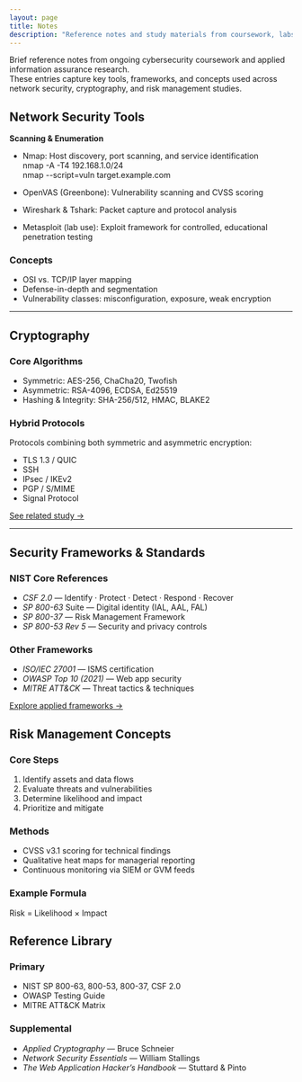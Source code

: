 ```yaml
---
layout: page
title: Notes
description: "Reference notes and study materials from coursework, labs, and cybersecurity readings."
---
```


Brief reference notes from ongoing cybersecurity coursework and applied information assurance research.  
These entries capture key tools, frameworks, and concepts used across network security, cryptography, and risk management studies.

## Network Security Tools

**Scanning & Enumeration**
- Nmap: Host discovery, port scanning, and service identification  
  nmap -A -T4 192.168.1.0/24  
  nmap --script=vuln target.example.com

- OpenVAS (Greenbone): Vulnerability scanning and CVSS scoring
- Wireshark & Tshark: Packet capture and protocol analysis
- Metasploit (lab use): Exploit framework for controlled, educational penetration testing

### Concepts

- OSI vs. TCP/IP layer mapping
- Defense-in-depth and segmentation
- Vulnerability classes: misconfiguration, exposure, weak encryption

---

## Cryptography

### Core Algorithms

- Symmetric: AES-256, ChaCha20, Twofish
- Asymmetric: RSA-4096, ECDSA, Ed25519
- Hashing & Integrity: SHA-256/512, HMAC, BLAKE2

### Hybrid Protocols
Protocols combining both symmetric and asymmetric encryption:

- TLS 1.3 / QUIC
- SSH
- IPsec / IKEv2
- PGP / S/MIME
- Signal Protocol

[See related study →](/ia/hybrid-crypto-protocols/)

---

## Security Frameworks & Standards

### NIST Core References

- *CSF 2.0* — Identify · Protect · Detect · Respond · Recover
- *SP 800-63* Suite — Digital identity (IAL, AAL, FAL)
- *SP 800-37* — Risk Management Framework
- *SP 800-53 Rev 5* — Security and privacy controls

### Other Frameworks

- *ISO/IEC 27001* — ISMS certification
- *OWASP Top 10 (2021)* — Web app security
- *MITRE ATT&CK* — Threat tactics & techniques

[Explore applied frameworks →](#)

## Risk Management Concepts

### Core Steps

1. Identify assets and data flows
2. Evaluate threats and vulnerabilities
3. Determine likelihood and impact
4. Prioritize and mitigate

### Methods
- CVSS v3.1 scoring for technical findings
- Qualitative heat maps for managerial reporting
- Continuous monitoring via SIEM or GVM feeds

### Example Formula
Risk = Likelihood × Impact

## Reference Library

### Primary
- NIST SP 800-63, 800-53, 800-37, CSF 2.0
- OWASP Testing Guide
- MITRE ATT&CK Matrix

### Supplemental
- *Applied Cryptography* — Bruce Schneier
- *Network Security Essentials* — William Stallings
- *The Web Application Hacker’s Handbook* — Stuttard & Pinto